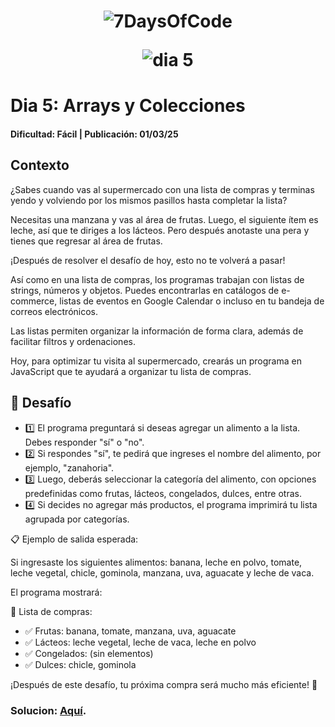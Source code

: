# <p align="center">![7DaysOfCode](https://github.com/user-attachments/assets/f6b05689-a7f2-436b-a3bc-194a2f6a92ab)</p><p align="center">![dia 5](https://github.com/user-attachments/assets/de1f506a-e932-4505-a268-264a41fc1f05)</p>


# Dia 5: Arrays y Colecciones
#### Dificultad: Fácil | Publicación: 01/03/25 


## Contexto

¿Sabes cuando vas al supermercado con una lista de compras y terminas yendo y volviendo por los mismos pasillos hasta completar la lista?

Necesitas una manzana y vas al área de frutas. Luego, el siguiente ítem es leche, así que te diriges a los lácteos. Pero después anotaste una pera y tienes que regresar al área de frutas.

¡Después de resolver el desafío de hoy, esto no te volverá a pasar!

Así como en una lista de compras, los programas trabajan con listas de strings, números y objetos. Puedes encontrarlas en catálogos de e-commerce, listas de eventos en Google Calendar o incluso en tu bandeja de correos electrónicos.

Las listas permiten organizar la información de forma clara, además de facilitar filtros y ordenaciones.

Hoy, para optimizar tu visita al supermercado, crearás un programa en JavaScript que te ayudará a organizar tu lista de compras.

## 📌 Desafío

- 1️⃣ El programa preguntará si deseas agregar un alimento a la lista. Debes responder "sí" o "no".
- 2️⃣ Si respondes "sí", te pedirá que ingreses el nombre del alimento, por ejemplo, "zanahoria".
- 3️⃣ Luego, deberás seleccionar la categoría del alimento, con opciones predefinidas como frutas, lácteos, congelados, dulces, entre otras.
- 4️⃣ Si decides no agregar más productos, el programa imprimirá tu lista agrupada por categorías.

📋 Ejemplo de salida esperada:

Si ingresaste los siguientes alimentos:
banana, leche en polvo, tomate, leche vegetal, chicle, gominola, manzana, uva, aguacate y leche de vaca.

El programa mostrará:

🔹 Lista de compras:
- ✅ Frutas: banana, tomate, manzana, uva, aguacate
- ✅ Lácteos: leche vegetal, leche de vaca, leche en polvo
- ✅ Congelados: (sin elementos)
- ✅ Dulces: chicle, gominola

¡Después de este desafío, tu próxima compra será mucho más eficiente! 🚀

### Solucion:  **[Aquí](solucion5.md)**.
